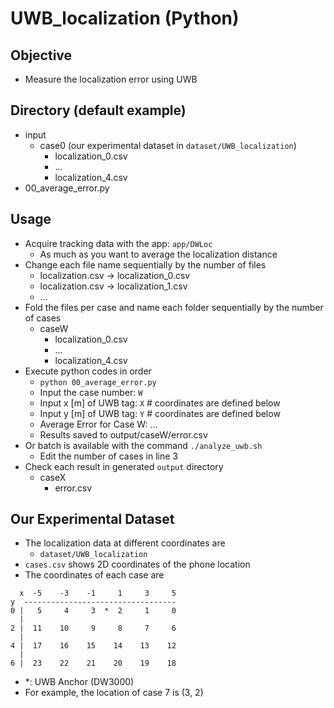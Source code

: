 # UWB_localization (Python)

## Objective
+ Measure the localization error using UWB

## Directory (default example)
+ input
    + case0 (our experimental dataset in `dataset/UWB_localization`)
        + localization_0.csv
        + ...
        + localization_4.csv
+ 00_average_error.py

## Usage
+ Acquire tracking data with the app: `app/DWLoc`
    + As much as you want to average the localization distance
+ Change each file name sequentially by the number of files
    + localization.csv -> localization_0.csv
    + localization.csv -> localization_1.csv
    + ...
+ Fold the files per case and name each folder sequentially by the number of cases
    + caseW
        + localization_0.csv
        + ...
        + localization_4.csv
+ Execute python codes in order
    + `python 00_average_error.py`
    + Input the case number: `W`
    + Input x [m] of UWB tag: `X` # coordinates are defined below
    + Input y [m] of UWB tag: `Y` # coordinates are defined below
    + Average Error for Case W: ...
    + Results saved to output/caseW/error.csv
+ Or batch is available with the command `./analyze_uwb.sh`
    + Edit the number of cases in line 3
+ Check each result in generated `output` directory
    + caseX
        + error.csv

## Our Experimental Dataset
+ The localization data at different coordinates are
    + `dataset/UWB_localization`
+ `cases.csv` shows 2D coordinates of the phone location
+ The coordinates of each case are
```
  x  -5    -3    -1     1     3     5
y  ----------------------------------
0 |   5     4     3  *  2     1     0
  |                                
2 |  11    10     9     8     7     6
  |                                
4 |  17    16    15    14    13    12
  |                                
6 |  23    22    21    20    19    18
```
+ *: UWB Anchor (DW3000)
+ For example, the location of case 7 is (3, 2)
